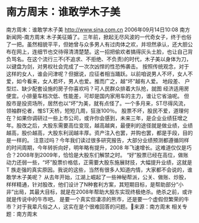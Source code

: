 # 南方周末：谁敢学木子美

南方周末：谁敢学木子美
http://www.sina.com.cn 2006年09月14日10:08 南方新闻网-南方周末
木子美征婚了。三年前，掀起无尽风波的一代奇女子，终于也俗了一把。虽然相貌平平，但她曾与众多男人有过肉体之欢，并坦然承认，还大胆公布在网上，连细节也交待得清清楚楚。这一招把偷欢者搞得灰头土脸，也让自己背负骂名。在这个流行三不(不追求、不拒绝、不负责)的时代，木子美以身体为刀，以键盘为剑，对男权社会完成了一次次凶悍的性恐怖袭击。
按照传统观念，对于这样的女人，谁会问津呢？但据说，应征者相当踊跃。以前咱说男人不坏，女人不爱，如今看来，女人若坏，男人也爱。推而广之，越“坏”越有人爱。
地段差、
户型烂、缺少配套设施的房子你喜欢吗？可人民群众排着大队抢，就图
经济适用房便宜。小排量车档次低、性能差，可却是国内家用车的主力，谁让它省油呢。
但股市是投资场所，居然也以“坏”为美，就有点怪了。一个多月来，ST尽得风流，领袖群伦者，惟ST天桥，短短几周，狂涨100％。
股票不坏，股民不爱，道理何在？如果你调研过一些上市公司，或许你会感到，未来三年，是企业业绩狂增之年。股改之后，大股东需要高位变现，越高越爽，最便利的途径就是做业绩，业绩越高，股价越高，大股东利润越丰厚。资产注入也罢，并购也罢，都是手段，目的是一样的。
注意过吗？今年我们读过很多研究报告，大部分业绩预测都遵循同样的时间周期，今年转折向好，明年略有提升，2008 年飞速增长。这难道仅仅是巧合？2008年到2009年，恰恰是大股东们解禁之时。
“好”股票已经在高位，做账动力还弱一些，“坏”股票价格低，正需要大股东施展财技，大幅提升业绩，这就是T 族走强的真实原因。我说的这些，当然有很多人知道内情，大家都不会说的，谁敢学木子美呢？
从去年开始，江湖上崛起了一些神秘帮派，公关、做账、炒股，样样精通，针对股改，他们设计了N种套利方案，其短期目标，是帮助部分“小非”出局，其最大目标，就是在2008年帮助大股东实现终极绝杀。绝杀之前，或许就是传说中的牛市吧。
是要一个真实但凄凉的熊市，还是要一个虚假但繁荣的牛市？对于我辈凡俗之人，这实在是个很难回答的问题。来源：南方周末
相关专题：南方周末 

